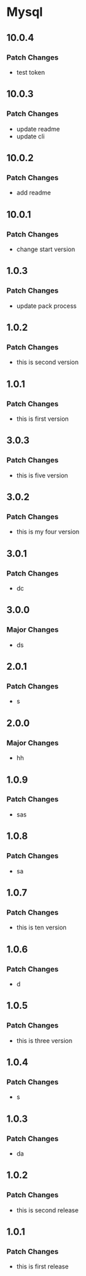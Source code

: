 # Mysql

## 10.0.4

### Patch Changes

- test token

## 10.0.3

### Patch Changes

- update readme
- update cli

## 10.0.2

### Patch Changes

- add readme

## 10.0.1

### Patch Changes

- change start version

## 1.0.3

### Patch Changes

- update pack process

## 1.0.2

### Patch Changes

- this is second version

## 1.0.1

### Patch Changes

- this is first version

## 3.0.3

### Patch Changes

- this is five version

## 3.0.2

### Patch Changes

- this is my four version

## 3.0.1

### Patch Changes

- dc

## 3.0.0

### Major Changes

- ds

## 2.0.1

### Patch Changes

- s

## 2.0.0

### Major Changes

- hh

## 1.0.9

### Patch Changes

- sas

## 1.0.8

### Patch Changes

- sa

## 1.0.7

### Patch Changes

- this is ten version

## 1.0.6

### Patch Changes

- d

## 1.0.5

### Patch Changes

- this is three version

## 1.0.4

### Patch Changes

- s

## 1.0.3

### Patch Changes

- da

## 1.0.2

### Patch Changes

- this is second release

## 1.0.1

### Patch Changes

- this is first release
